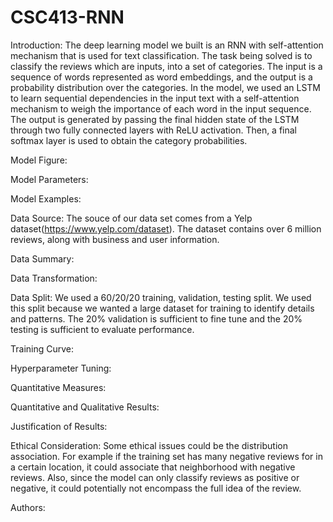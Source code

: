 # CSC413-RNN

Introduction: 
The deep learning model we built is an RNN with self-attention mechanism that is used for text classification. The task being solved is to classify the reviews which are inputs, into a set of categories. The input is a sequence of words represented as word embeddings, and the output is a probability distribution over the categories. In the model, we used an LSTM to learn sequential dependencies in the input text with a self-attention mechanism to weigh the importance of each word in the input sequence. The output is generated by passing the final hidden state of the LSTM through two fully connected layers with ReLU activation. Then, a final softmax layer is used to obtain the category probabilities.

Model Figure:

Model Parameters:

Model Examples:

Data Source:
The souce of our data set comes from a Yelp dataset(https://www.yelp.com/dataset). The dataset contains over 6 million reviews, along with business and user information.

Data Summary:

Data Transformation:

Data Split:
We used a 60/20/20 training, validation, testing split. We used this split because we wanted a large dataset for training to identify details and patterns. The 20% validation is sufficient to fine tune and the 20% testing is sufficient to evaluate performance.

Training Curve:

Hyperparameter Tuning:

Quantitative Measures:

Quantitative and Qualitative Results:

Justification of Results:

Ethical Consideration:
Some ethical issues could be the distribution association. For example if the training set has many negative reviews for in a certain location, it could associate that neighborhood with negative reviews. Also, since the model can only classify reviews as positive or negative, it could potentially not encompass the full idea of the review. 

Authors: